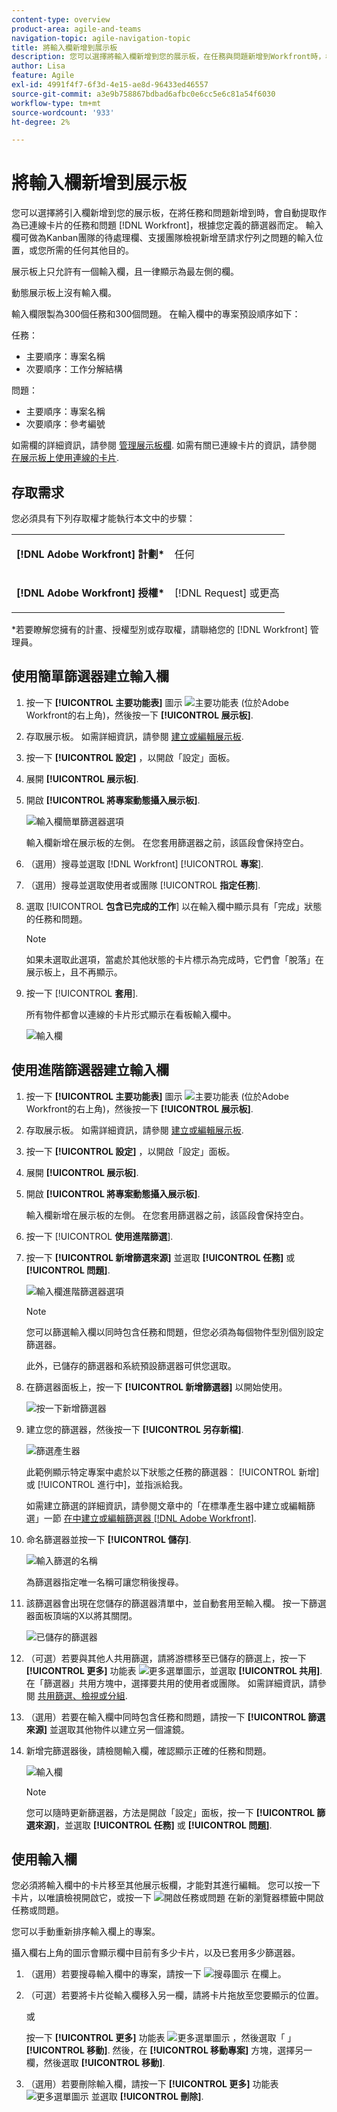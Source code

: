 ```yaml
---
content-type: overview
product-area: agile-and-teams
navigation-topic: agile-navigation-topic
title: 將輸入欄新增到展示板
description: 您可以選擇將輸入欄新增到您的展示板，在任務與問題新增到Workfront時，根據您定義的篩選器自動提取作為連線卡片。
author: Lisa
feature: Agile
exl-id: 4991f4f7-6f3d-4e15-ae8d-96433ed46557
source-git-commit: a3e9b758867bdbad6afbc0e6cc5e6c81a54f6030
workflow-type: tm+mt
source-wordcount: '933'
ht-degree: 2%

---
```


# 將輸入欄新增到展示板

您可以選擇將引入欄新增到您的展示板，在將任務和問題新增到時，會自動提取作為已連線卡片的任務和問題 [!DNL Workfront]，根據您定義的篩選器而定。 輸入欄可做為Kanban團隊的待處理欄、支援團隊檢視新增至請求佇列之問題的輸入位置，或您所需的任何其他目的。

展示板上只允許有一個輸入欄，且一律顯示為最左側的欄。

動態展示板上沒有輸入欄。

輸入欄限製為300個任務和300個問題。 在輸入欄中的專案預設順序如下：

任務：

* 主要順序：專案名稱
* 次要順序：工作分解結構

問題：

* 主要順序：專案名稱
* 次要順序：參考編號

如需欄的詳細資訊，請參閱 [管理展示板欄](/help/quicksilver/agile/get-started-with-boards/manage-board-columns.md). 如需有關已連線卡片的資訊，請參閱 [在展示板上使用連線的卡片](/help/quicksilver/agile/get-started-with-boards/connected-cards.md).

## 存取需求

您必須具有下列存取權才能執行本文中的步驟：

<table style="table-layout:auto"> 
 <col> 
 </col> 
 <col> 
 </col> 
 <tbody> 
  <tr> 
   <td role="rowheader"><strong>[!DNL Adobe Workfront] 計劃*</strong></td> 
   <td> <p>任何</p> </td> 
  </tr> 
  <tr> 
   <td role="rowheader"><strong>[!DNL Adobe Workfront] 授權*</strong></td> 
   <td> <p>[!DNL Request] 或更高</p> </td> 
  </tr> 
 </tbody> 
</table>

&#42;若要瞭解您擁有的計畫、授權型別或存取權，請聯絡您的 [!DNL Workfront] 管理員。

## 使用簡單篩選器建立輸入欄

1. 按一下 **[!UICONTROL 主要功能表]** 圖示 ![主要功能表](assets/main-menu-icon.png) (位於Adobe Workfront的右上角)，然後按一下 **[!UICONTROL 展示板]**.
1. 存取展示板。 如需詳細資訊，請參閱 [建立或編輯展示板](../../agile/get-started-with-boards/create-edit-board.md).
1. 按一下 **[!UICONTROL 設定]** ，以開啟「設定」面板。
1. 展開 **[!UICONTROL 展示板]**.
1. 開啟 **[!UICONTROL 將專案動態攝入展示板]**.

   ![輸入欄簡單篩選器選項](assets/intake-column-simple-filters.png)

   輸入欄新增在展示板的左側。 在您套用篩選器之前，該區段會保持空白。

1. （選用）搜尋並選取 [!DNL Workfront] [!UICONTROL **專案**].
1. （選用）搜尋並選取使用者或團隊 [!UICONTROL **指定任務**].
1. 選取 [!UICONTROL **包含已完成的工作**] 以在輸入欄中顯示具有「完成」狀態的任務和問題。

   >[!NOTE]
   >
   >如果未選取此選項，當處於其他狀態的卡片標示為完成時，它們會「脫落」在展示板上，且不再顯示。

1. 按一下 [!UICONTROL **套用**].

   所有物件都會以連線的卡片形式顯示在看板輸入欄中。

   ![輸入欄](assets/intake-column-added3.png)

## 使用進階篩選器建立輸入欄

1. 按一下 **[!UICONTROL 主要功能表]** 圖示 ![主要功能表](assets/main-menu-icon.png) (位於Adobe Workfront的右上角)，然後按一下 **[!UICONTROL 展示板]**.
1. 存取展示板。 如需詳細資訊，請參閱 [建立或編輯展示板](../../agile/get-started-with-boards/create-edit-board.md).
1. 按一下 **[!UICONTROL 設定]** ，以開啟「設定」面板。
1. 展開 **[!UICONTROL 展示板]**.
1. 開啟 **[!UICONTROL 將專案動態攝入展示板]**.

   輸入欄新增在展示板的左側。 在您套用篩選器之前，該區段會保持空白。

1. 按一下 [!UICONTROL **使用進階篩選**].
1. 按一下 **[!UICONTROL 新增篩選來源]** 並選取 **[!UICONTROL 任務]** 或 **[!UICONTROL 問題]**.

   ![輸入欄進階篩選器選項](assets/intake-column-advanced-filters1.png)

   >[!NOTE]
   >
   >您可以篩選輸入欄以同時包含任務和問題，但您必須為每個物件型別個別設定篩選器。
   >
   >此外，已儲存的篩選器和系統預設篩選器可供您選取。

1. 在篩選器面板上，按一下 **[!UICONTROL 新增篩選器]** 以開始使用。

   ![按一下新增篩選器](assets/intake-filter-dialog5.png)

1. 建立您的篩選器，然後按一下 **[!UICONTROL 另存新檔]**.

   ![篩選產生器](assets/intake-filter-dialog6.png)

   此範例顯示特定專案中處於以下狀態之任務的篩選器： [!UICONTROL 新增] 或 [!UICONTROL 進行中]，並指派給我。

   如需建立篩選的詳細資訊，請參閱文章中的「在標準產生器中建立或編輯篩選」一節 [在中建立或編輯篩選器 [!DNL Adobe Workfront]](/help/quicksilver/reports-and-dashboards/reports/reporting-elements/create-filters.md).

1. 命名篩選器並按一下 **[!UICONTROL 儲存]**.

   ![輸入篩選的名稱](assets/intake-filter-dialog7.png)

   為篩選器指定唯一名稱可讓您稍後搜尋。

1. 該篩選器會出現在您儲存的篩選器清單中，並自動套用至輸入欄。 按一下篩選器面板頂端的X以將其關閉。

   ![已儲存的篩選器](assets/intake-filter-dialog8.png)

1. （可選）若要與其他人共用篩選，請將游標移至已儲存的篩選上，按一下 **[!UICONTROL 更多]** 功能表 ![更多選單圖示](assets/more-icon-spectrum.png)，並選取 **[!UICONTROL 共用]**. 在「篩選器」共用方塊中，選擇要共用的使用者或團隊。 如需詳細資訊，請參閱 [共用篩選、檢視或分組](/help/quicksilver/reports-and-dashboards/reports/reporting-elements/share-filter-view-grouping.md).
1. （選用）若要在輸入欄中同時包含任務和問題，請按一下 **[!UICONTROL 篩選來源]** 並選取其他物件以建立另一個濾鏡。
1. 新增完篩選器後，請檢閱輸入欄，確認顯示正確的任務和問題。

   ![輸入欄](assets/intake-column-added3.png)

   >[!NOTE]
   >
   >您可以隨時更新篩選器，方法是開啟「設定」面板，按一下 **[!UICONTROL 篩選來源]**，並選取 **[!UICONTROL 任務]** 或 **[!UICONTROL 問題]**.

## 使用輸入欄

您必須將輸入欄中的卡片移至其他展示板欄，才能對其進行編輯。 您可以按一下卡片，以唯讀檢視開啟它，或按一下 ![開啟任務或問題](assets/boards-launch-icon.png) 在新的瀏覽器標籤中開啟任務或問題。


您可以手動重新排序輸入欄上的專案。

攝入欄右上角的圖示會顯示欄中目前有多少卡片，以及已套用多少篩選器。

1. （選用）若要搜尋輸入欄中的專案，請按一下 ![搜尋圖示](assets/search-icon.png) 在欄上。
1. （可選）若要將卡片從輸入欄移入另一欄，請將卡片拖放至您要顯示的位置。

   或

   按一下 **[!UICONTROL 更多]** 功能表 ![更多選單圖示](assets/more-icon-spectrum.png) ，然後選取「 」 **[!UICONTROL 移動]**. 然後，在 **[!UICONTROL 移動專案]** 方塊，選擇另一欄，然後選取 **[!UICONTROL 移動]**.

1. （選用）若要刪除輸入欄，請按一下 **[!UICONTROL 更多]** 功能表 ![更多選單圖示](assets/more-icon-spectrum.png) 並選取 **[!UICONTROL 刪除]**.
